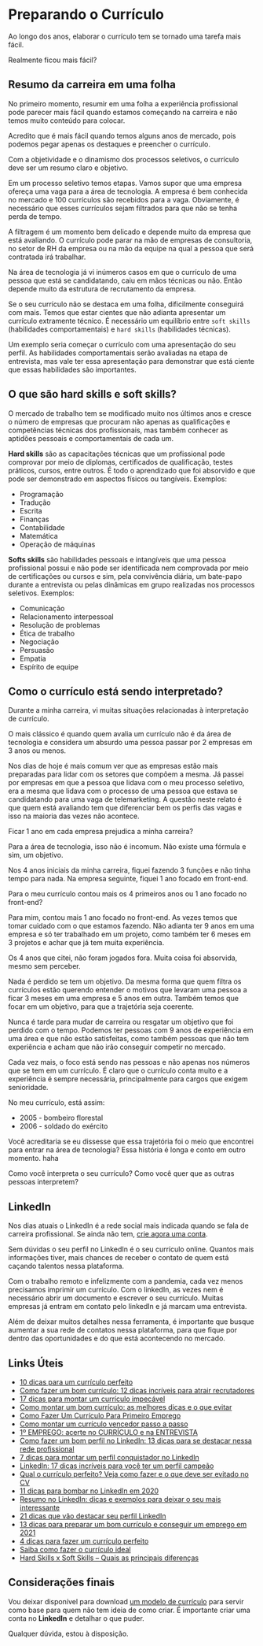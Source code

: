 # Preparando o Currículo

Ao longo dos anos, elaborar o currículo tem se tornado uma tarefa mais fácil.

Realmente ficou mais fácil?

## Resumo da carreira em uma folha

No primeiro momento, resumir em uma folha a experiência profissional pode parecer mais fácil quando estamos começando na carreira e não temos muito conteúdo para colocar.

Acredito que é mais fácil quando temos alguns anos de mercado, pois podemos pegar apenas os destaques e preencher o currículo.

Com a objetividade e o dinamismo dos processos seletivos, o currículo deve ser um resumo claro e objetivo.

Em um processo seletivo temos etapas. Vamos supor que uma empresa ofereça uma vaga para a área de tecnologia. A empresa é bem conhecida no mercado e 100 currículos são recebidos para a vaga. Obviamente, é necessário que esses currículos sejam filtrados para que não se tenha perda de tempo. 

A filtragem é um momento bem delicado e depende muito da empresa que está avaliando. O currículo pode parar na mão de empresas de consultoria, no setor de RH da empresa ou na mão da equipe na qual a pessoa que será contratada irá trabalhar. 

Na área de tecnologia já vi inúmeros casos em que o currículo de uma pessoa que está se candidatando, caiu em mãos técnicas ou não. Então depende muito da estrutura de recrutamento da empresa.

Se o seu currículo não se destaca em uma folha, dificilmente conseguirá com mais. Temos que estar cientes que não adianta apresentar um currículo extramente técnico. É necessário um equilíbrio entre `soft skills` (habilidades comportamentais) e `hard skills` (habilidades técnicas).

Um exemplo seria começar o currículo com uma apresentação do seu perfil. As habilidades comportamentais serão avaliadas na etapa de entrevista, mas vale ter essa apresentação para demonstrar que está ciente que essas habilidades são importantes.

## O que são hard skills e soft skills?

O mercado de trabalho tem se modificado muito nos últimos anos e cresce o número de empresas que procuram não apenas as qualificações e competências técnicas dos profissionais, mas também conhecer as aptidões pessoais e comportamentais de cada um.

**Hard skills** são as capacitações técnicas que um profissional pode comprovar por meio de diplomas, certificados de qualificação, testes práticos, cursos, entre outros. É todo o aprendizado que foi absorvido e que pode ser demonstrado em aspectos físicos ou tangíveis. Exemplos:

- Programação
- Tradução
- Escrita
- Finanças
- Contabilidade
- Matemática
- Operação de máquinas

**Softs skills** são habilidades pessoais e intangíveis que uma pessoa profissional possui e não pode ser identificada nem comprovada por meio de certificações ou cursos e sim, pela convivência diária, um bate-papo durante a entrevista ou pelas dinâmicas em grupo realizadas nos processos seletivos. Exemplos:

- Comunicação
- Relacionamento interpessoal
- Resolução de problemas
- Ética de trabalho
- Negociação
- Persuasão
- Empatia
- Espírito de equipe

## Como o currículo está sendo interpretado?

Durante a minha carreira, vi muitas situações relacionadas à interpretação de currículo.

O mais clássico é quando quem avalia um currículo não é da área de tecnologia e considera um absurdo uma pessoa passar por 2 empresas em 3 anos ou menos.

Nos dias de hoje é mais comum ver que as empresas estão mais preparadas para lidar com os setores que compõem a mesma. Já passei por empresas em que a pessoa que lidava com o meu processo seletivo, era a mesma que lidava com o processo de uma pessoa que estava se candidatando para uma vaga de telemarketing. A questão neste relato é que quem está avaliando tem que diferenciar bem os perfis das vagas e isso na maioria das vezes não acontece. 

Ficar 1 ano em cada empresa prejudica a minha carreira? 

Para a área de tecnologia, isso não é incomum. Não existe uma fórmula e sim, um objetivo.

Nos 4 anos iniciais da minha carreira, fiquei fazendo 3 funções e não tinha tempo para nada. Na empresa seguinte, fiquei 1 ano focado em front-end. 

Para o meu currículo contou mais os 4 primeiros anos ou 1 ano focado no front-end?

Para mim, contou mais 1 ano focado no front-end. As vezes temos que tomar cuidado com o que estamos fazendo.
Não adianta ter 9 anos em uma empresa e só ter trabalhado em um projeto, como também ter 6 meses em 3 projetos e achar que já tem muita experiência.

Os 4 anos que citei, não foram jogados fora. Muita coisa foi absorvida, mesmo sem perceber. 

Nada é perdido se tem um objetivo. Da mesma forma que quem filtra os currículos estão querendo entender o motivos que levaram uma pessoa a ficar 3 meses em uma empresa e 5 anos em outra. Também temos que focar em um objetivo, para que a trajetória seja coerente.

Nunca é tarde para mudar de carreira ou resgatar um objetivo que foi perdido com o tempo. Podemos ter pessoas com 9 anos de experiência em uma área e que não estão satisfeitas, como também pessoas que não tem experiência e acham que não irão conseguir competir no mercado.

Cada vez mais, o foco está sendo nas pessoas e não apenas nos números que se tem em um currículo. É claro que o currículo conta muito e a experiência é sempre necessária, principalmente para cargos que exigem senioridade. 

No meu currículo, está assim:
 - 2005 - bombeiro florestal
 - 2006 - soldado do exército
 
Você acreditaria se eu dissesse que essa trajetória foi o meio que encontrei para entrar na área de tecnologia? Essa história é longa e conto em outro momento. haha

Como você interpreta o seu currículo? Como você quer que as outras pessoas interpretem?

## LinkedIn

Nos dias atuais o LinkedIn é a rede social mais indicada quando se fala de carreira profissional. Se ainda não tem, [crie agora uma conta](https://linkedin.com).

Sem dúvidas o seu perfil no LinkedIn é o seu currículo online. Quantos mais informações tiver, mais chances de receber o contato de quem está caçando talentos nessa plataforma.

Com o trabalho remoto e infelizmente com a pandemia, cada vez menos precisamos imprimir um currículo. Com o linkedIn, as vezes nem é necessário abrir um documento e escrever o seu currículo. Muitas empresas já entram em contato pelo linkedIn e já marcam uma entrevista.

Além de deixar muitos detalhes nessa ferramenta, é importante que busque aumentar a sua rede de contatos nessa plataforma, para que fique por dentro das oportunidades e do que está acontecendo no mercado. 

## Links Úteis

- [10 dicas para um currículo perfeito](https://www.guiadacarreira.com.br/carreira/10-dicas-para-um-curriculo-perfeito/)
- [Como fazer um bom currículo: 12 dicas incríveis para atrair recrutadores](https://blog.unicesumar.edu.br/como-fazer-um-bom-curriculo)
- [17 dicas para montar um currículo impecável](https://www.unibh.br/blog/17-dicas-para-montar-um-curriculo-impecavel/)
- [Como montar um bom currículo: as melhores dicas e o que evitar](https://www.universia.net/br/actualidad/orientacion-academica/como-montar-um-bom-curriculo-as-melhores-dicas-e-o-que-evitar-950530.html)
- [Como Fazer Um Currículo Para Primeiro Emprego](https://www.youtube.com/watch?v=fEv7pNopAf4)
- [Como montar um currículo vencedor passo a passo](https://www.youtube.com/watch?v=HNJ7BLfiy-E)
- [1º EMPREGO: acerte no CURRÍCULO e na ENTREVISTA](https://www.youtube.com/watch?v=teCJtOV1Q1U)
- [Como fazer um bom perfil no LinkedIn: 13 dicas para se destacar nessa rede profissional](https://blog.revelo.com.br/como-fazer-um-bom-perfil-no-linkedin/)
- [7 dicas para montar um perfil conquistador no LinkedIn](https://blog.anhanguera.com/perfil-linkedin/)
- [LinkedIn: 17 dicas incríveis para você ter um perfil campeão](https://rockcontent.com/br/blog/perfil-linkedin/)
- [Qual o currículo perfeito? Veja como fazer e o que deve ser evitado no CV](https://economia.uol.com.br/empregos-e-carreiras/noticias/redacao/2021/04/01/existe-curriculo-perfeito-veja-como-fazer-e-o-que-deve-ser-evitado-no-cv.htm)
- [11 dicas para bombar no LinkedIn em 2020](https://forbes.com.br/escolhas-do-editor/2020/01/11-dicas-para-bombar-no-linkedin-em-2020/)
- [Resumo no LinkedIn: dicas e exemplos para deixar o seu mais interessante](https://www.mlabs.com.br/blog/resumo-no-linkedin/)
- [21 dicas que vão destacar seu perfil LinkedIn](https://canalconecta.com.br/21-dicas-que-vao-destacar-seu-perfil-linkedin)
- [13 dicas para preparar um bom currículo e conseguir um emprego em 2021](https://www.agazeta.com.br/empregos/13-dicas-para-preparar-um-bom-curriculo-e-conseguir-um-emprego-em-2021-0121)
- [4 dicas para fazer um currículo perfeito](https://blog.ucpel.edu.br/dicas-curriculo-destaque/)
- [Saiba como fazer o currículo ideal](https://www.todacarreira.com/como-fazer-um-curriculo-ideal/)
- [Hard Skills x Soft Skills – Quais as principais diferenças](https://www.ibccoaching.com.br/portal/rh-gestao-pessoas/hard-skills-x-soft-skills-quais-as-principais-diferencas/)

## Considerações finais

Vou deixar disponível para download [um modelo de currículo](https://docs.google.com/document/d/1KwqJzMmSuOgzJrT7FxZ7kSgaT-702_nTasT0Xih6Pwo/edit?usp=sharing) para servir como base para quem não tem ideia de como criar. É importante criar uma conta no **LinkedIn** e detalhar o que puder.

Qualquer dúvida, estou à disposição.